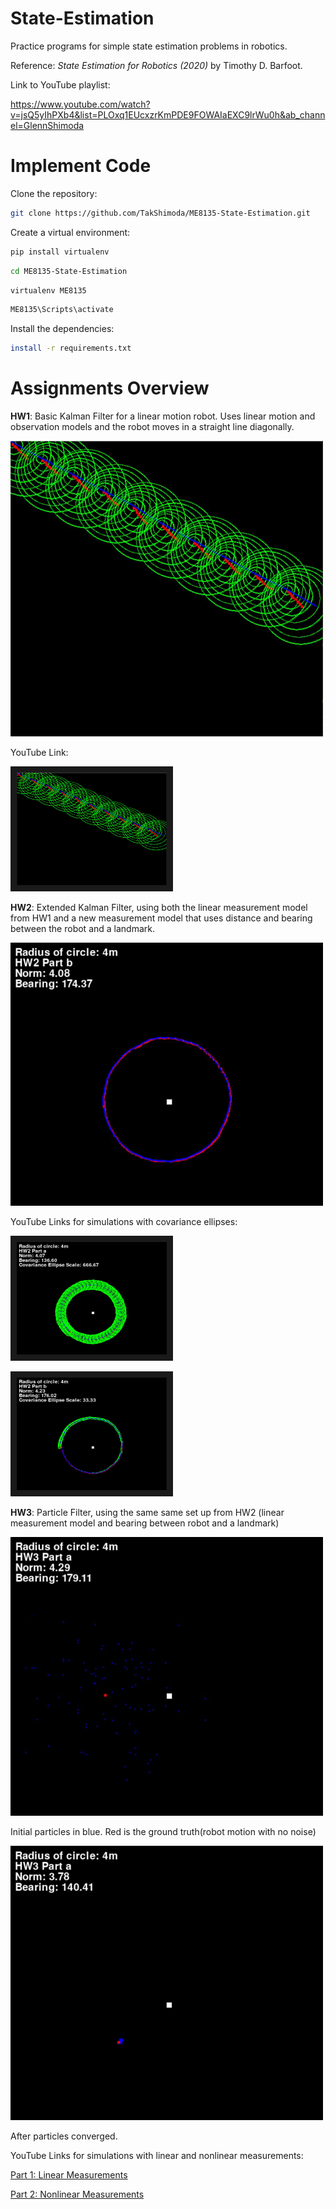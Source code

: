 # State-Estimation
Practice programs for simple state estimation problems in robotics.

Reference: *State Estimation for Robotics (2020)* by Timothy D. Barfoot.

Link to YouTube playlist: 

https://www.youtube.com/watch?v=jsQ5yIhPXb4&list=PLOxq1EUcxzrKmPDE9FOWAIaEXC9lrWu0h&ab_channel=GlennShimoda

# Implement Code

Clone the repository:

```bash
git clone https://github.com/TakShimoda/ME8135-State-Estimation.git
```

Create a virtual environment:

```bash
pip install virtualenv
```

```bash
cd ME8135-State-Estimation
```

```bash
virtualenv ME8135
```

```bash
ME8135\Scripts\activate
```

Install the dependencies:

```bash
install -r requirements.txt
```

# Assignments Overview

__HW1__: Basic Kalman Filter for a linear motion robot. Uses linear motion and observation models and the robot moves in a straight line diagonally.

<img src="Images/Kalman_Filter.JPG" width="500">

YouTube Link:

<a href="https://www.youtube.com/watch?v=jsQ5yIhPXb4&list=PLOxq1EUcxzrKmPDE9FOWAIaEXC9lrWu0h&index=1&ab_channel=GlennShimoda
" target="_blank"><img src="Images/Kalman_Filter.JPG" 
alt="IMAGE ALT TEXT HERE" width="240" height="180" border="10" /></a>

__HW2__: Extended Kalman Filter, using both the linear measurement model from HW1 and a new measurement model that uses distance and bearing between the robot and a landmark.

<img src="Images/EKF_b.JPG" width="500">

YouTube Links for simulations with covariance ellipses:

<a href="https://www.youtube.com/watch?v=fep5FUxQIv4&list=PLOxq1EUcxzrKmPDE9FOWAIaEXC9lrWu0h&index=2&ab_channel=GlennShimoda
" target="_blank"><img src="Images/EKF_a_ellipse.JPG" 
alt="IMAGE ALT TEXT HERE" width="240" height="180" border="10" /></a>

<a href="https://www.youtube.com/watch?v=uFtIHzXpDYc&list=PLOxq1EUcxzrKmPDE9FOWAIaEXC9lrWu0h&index=5&ab_channel=GlennShimoda
" target="_blank"><img src="Images/EKF_b_ellipse.JPG" 
alt="IMAGE ALT TEXT HERE" width="240" height="180" border="10" /></a>

__HW3__: Particle Filter, using the same same set up from HW2 (linear measurement model and bearing between robot and a landmark)

<img src="Images/PF_Initial.JPG" width="500">

Initial particles in blue. Red is the ground truth(robot motion with no noise)

<img src="Images/PF_Converged.JPG" width="500">

After particles converged.

YouTube Links for simulations with linear and nonlinear measurements:

<a href="https://www.youtube.com/watch?v=ZaF_GBYmXps&list=PLOxq1EUcxzrKmPDE9FOWAIaEXC9lrWu0h&index=6&ab_channel=GlennShimoda
" target="_blank">Part 1: Linear Measurements</a>

<a href="https://www.youtube.com/watch?v=MFTPh9TmVWc&list=PLOxq1EUcxzrKmPDE9FOWAIaEXC9lrWu0h&index=7&ab_channel=GlennShimoda
" target="_blank">Part 2: Nonlinear Measurements</a>
